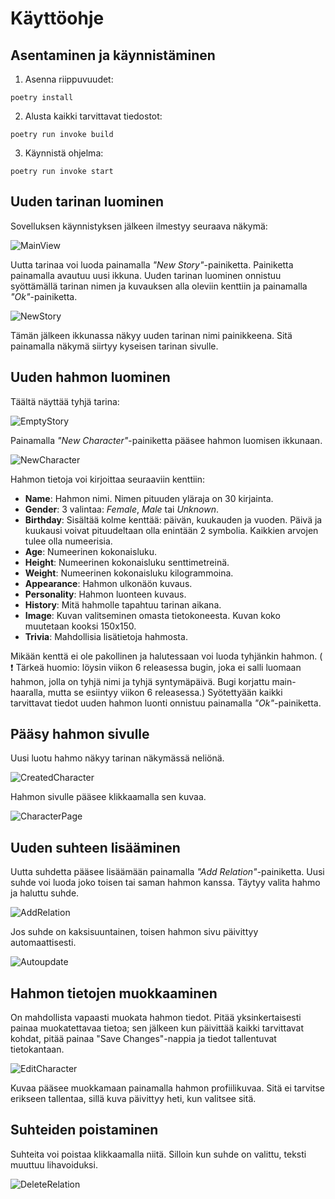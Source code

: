 # Käyttöohje

## Asentaminen ja käynnistäminen

1. Asenna riippuvuudet:

```
poetry install
```

2. Alusta kaikki tarvittavat tiedostot:

```
poetry run invoke build
```

3. Käynnistä ohjelma:

```
poetry run invoke start
```

## Uuden tarinan luominen

Sovelluksen käynnistyksen jälkeen ilmestyy seuraava näkymä:

![MainView](main_view.png)

Uutta tarinaa voi luoda painamalla *"New Story"*-painiketta. Painiketta painamalla avautuu uusi ikkuna. Uuden tarinan luominen onnistuu syöttämällä tarinan nimen ja kuvauksen alla oleviin kenttiin ja painamalla *"Ok"*-painiketta.

![NewStory](new_story.png)

Tämän jälkeen ikkunassa näkyy uuden tarinan nimi painikkeena. Sitä painamalla näkymä siirtyy kyseisen tarinan sivulle.

## Uuden hahmon luominen

Täältä näyttää tyhjä tarina:

![EmptyStory](empty_story.png)

Painamalla *"New Character"*-painiketta pääsee hahmon luomisen ikkunaan.

![NewCharacter](new_character.png)

Hahmon tietoja voi kirjoittaa seuraaviin kenttiin:
- **Name**: Hahmon nimi. Nimen pituuden yläraja on 30 kirjainta.
- **Gender**: 3 valintaa: *Female*, *Male* tai *Unknown*.
- **Birthday**: Sisältää kolme kenttää: päivän, kuukauden ja vuoden. Päivä ja kuukausi voivat pituudeltaan olla enintään 2 symbolia. Kaikkien arvojen tulee olla numeerisia.
- **Age**: Numeerinen kokonaisluku.
- **Height**: Numeerinen kokonaisluku senttimetreinä.
- **Weight**: Numeerinen kokonaisluku kilogrammoina.
- **Appearance**: Hahmon ulkonäön kuvaus.
- **Personality**: Hahmon luonteen kuvaus.
- **History**: Mitä hahmolle tapahtuu tarinan aikana.
- **Image**: Kuvan valitseminen omasta tietokoneesta. Kuvan koko muutetaan kooksi 150x150.
- **Trivia**: Mahdollisia lisätietoja hahmosta.

Mikään kenttä ei ole pakollinen ja halutessaan voi luoda tyhjänkin hahmon. ( ❗ Tärkeä huomio: löysin viikon 6 releasessa bugin, joka ei salli luomaan hahmon, jolla on tyhjä nimi ja tyhjä syntymäpäivä. Bugi korjattu main-haaralla, mutta se esiintyy viikon 6 releasessa.) Syötettyään kaikki tarvittavat tiedot uuden hahmon luonti onnistuu painamalla *"Ok"*-painiketta.

## Pääsy hahmon sivulle

Uusi luotu hahmo näkyy tarinan näkymässä neliönä.

![CreatedCharacter](created_character.png)

Hahmon sivulle pääsee klikkaamalla sen kuvaa.

![CharacterPage](character_page.png)

## Uuden suhteen lisääminen

Uutta suhdetta pääsee lisäämään painamalla *"Add Relation"*-painiketta. Uusi suhde voi luoda joko toisen tai saman hahmon kanssa. Täytyy valita hahmo ja haluttu suhde.

![AddRelation](add_relation.png)

Jos suhde on kaksisuuntainen, toisen hahmon sivu päivittyy automaattisesti.

![Autoupdate](autoupdate.png)

## Hahmon tietojen muokkaaminen

On mahdollista vapaasti muokata hahmon tiedot. Pitää yksinkertaisesti painaa muokatettavaa tietoa; sen jälkeen kun päivittää kaikki tarvittavat kohdat, pitää painaa "Save Changes"-nappia ja tiedot tallentuvat tietokantaan.

![EditCharacter](edit_character.png)

Kuvaa pääsee muokkamaan painamalla hahmon profiilikuvaa. Sitä ei tarvitse erikseen tallentaa, sillä kuva päivittyy heti, kun valitsee sitä.

## Suhteiden poistaminen

Suhteita voi poistaa klikkaamalla niitä. Silloin kun suhde on valittu, teksti muuttuu lihavoiduksi.

![DeleteRelation](delete_relation.png)